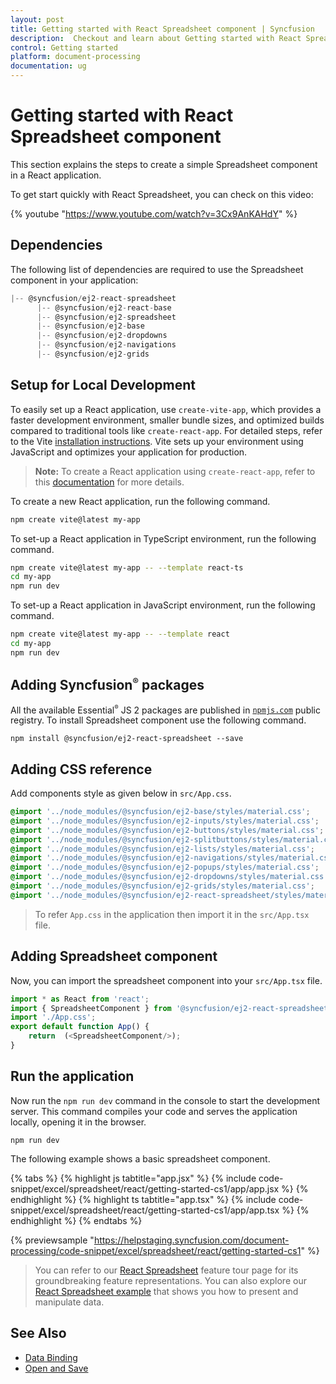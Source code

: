 ```yaml
---
layout: post
title: Getting started with React Spreadsheet component | Syncfusion
description:  Checkout and learn about Getting started with React Spreadsheet component of Syncfusion Essential JS 2 and more details.
control: Getting started 
platform: document-processing
documentation: ug
---
```


# Getting started with React Spreadsheet component

This section explains the steps to create a simple Spreadsheet component in a React application.

To get start quickly with React Spreadsheet, you can check on this video:

{% youtube "https://www.youtube.com/watch?v=3Cx9AnKAHdY" %}

## Dependencies

The following list of dependencies are required to use the Spreadsheet component in your application:

```js
|-- @syncfusion/ej2-react-spreadsheet
      |-- @syncfusion/ej2-react-base
      |-- @syncfusion/ej2-spreadsheet
      |-- @syncfusion/ej2-base
      |-- @syncfusion/ej2-dropdowns
      |-- @syncfusion/ej2-navigations
      |-- @syncfusion/ej2-grids

```

## Setup for Local Development

To easily set up a React application, use `create-vite-app`, which provides a faster development environment, smaller bundle sizes, and optimized builds compared to traditional tools like `create-react-app`. For detailed steps, refer to the Vite [installation instructions](https://vitejs.dev/guide/). Vite sets up your environment using JavaScript and optimizes your application for production.

> **Note:**  To create a React application using `create-react-app`, refer to this [documentation](https://ej2.syncfusion.com/react/documentation/getting-started/create-app) for more details.

To create a new React application, run the following command.

```bash
npm create vite@latest my-app
```
To set-up a React application in TypeScript environment, run the following command.

```bash
npm create vite@latest my-app -- --template react-ts
cd my-app
npm run dev
```
To set-up a React application in JavaScript environment, run the following command.

```bash
npm create vite@latest my-app -- --template react
cd my-app
npm run dev
```


## Adding Syncfusion<sup style="font-size:70%">&reg;</sup> packages

All the available Essential<sup style="font-size:70%">&reg;</sup> JS 2 packages are published in [`npmjs.com`](https://www.npmjs.com/~syncfusionorg) public registry. To install Spreadsheet component use the following command.

```
npm install @syncfusion/ej2-react-spreadsheet --save
```

## Adding CSS reference

 Add components style as given below in `src/App.css`.

```css
@import '../node_modules/@syncfusion/ej2-base/styles/material.css';
@import '../node_modules/@syncfusion/ej2-inputs/styles/material.css';
@import '../node_modules/@syncfusion/ej2-buttons/styles/material.css';
@import '../node_modules/@syncfusion/ej2-splitbuttons/styles/material.css';
@import '../node_modules/@syncfusion/ej2-lists/styles/material.css';
@import '../node_modules/@syncfusion/ej2-navigations/styles/material.css';
@import '../node_modules/@syncfusion/ej2-popups/styles/material.css';
@import '../node_modules/@syncfusion/ej2-dropdowns/styles/material.css';
@import '../node_modules/@syncfusion/ej2-grids/styles/material.css';
@import '../node_modules/@syncfusion/ej2-react-spreadsheet/styles/material.css';
```

> To refer `App.css` in the application then import it in the `src/App.tsx` file.

## Adding Spreadsheet component

Now, you can import the spreadsheet component into your `src/App.tsx` file.

```ts
import * as React from 'react';
import { SpreadsheetComponent } from '@syncfusion/ej2-react-spreadsheet';
import './App.css';
export default function App() {
    return  (<SpreadsheetComponent/>);
}
```

## Run the application

Now run the `npm run dev` command in the console to start the development server. This command compiles your code and serves the application locally, opening it in the browser.

```
npm run dev
```

The following example shows a basic spreadsheet component.

{% tabs %}
{% highlight js tabtitle="app.jsx" %}
{% include code-snippet/excel/spreadsheet/react/getting-started-cs1/app/app.jsx %}
{% endhighlight %}
{% highlight ts tabtitle="app.tsx" %}
{% include code-snippet/excel/spreadsheet/react/getting-started-cs1/app/app.tsx %}
{% endhighlight %}
{% endtabs %}

 {% previewsample "https://helpstaging.syncfusion.com/document-processing/code-snippet/excel/spreadsheet/react/getting-started-cs1" %}

> You can refer to our [React Spreadsheet](https://www.syncfusion.com/react-components/react-spreadsheet) feature tour page for its groundbreaking feature representations. You can also explore our [React Spreadsheet example](https://ej2.syncfusion.com/react/demos/#/bootstrap5/spreadsheet/default) that shows you how to present and manipulate data.

## See Also

* [Data Binding](./data-binding)
* [Open and Save](./open-save)